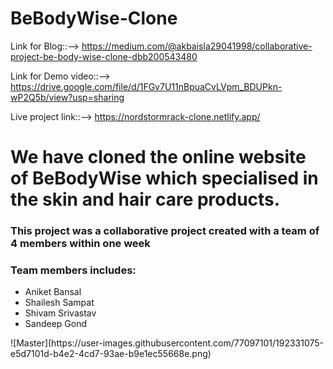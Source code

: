 # BeBodyWise-Clone
Link for Blog::-->
https://medium.com/@akbaisla29041998/collaborative-project-be-body-wise-clone-dbb200543480

Link for Demo video::-->
https://drive.google.com/file/d/1FGv7U11nBpuaCvLVpm_BDUPkn-wP2Q5b/view?usp=sharing

Live project link::-->  https://nordstormrack-clone.netlify.app/ 

<h1>We have cloned the online website of BeBodyWise which specialised in the skin and hair care products.</h1>
<h3>This project was a collaborative project created with a team of 4 members within one week</h3>
<h3>Team members includes:</h3>
<ul>
<li>Aniket Bansal</li>
<li>Shailesh Sampat</li>
<li>Shivam Srivastav</li>
<li>Sandeep Gond</li>
</ul>
![Master](https://user-images.githubusercontent.com/77097101/192331075-e5d7101d-b4e2-4cd7-93ae-b9e1ec55668e.png)

